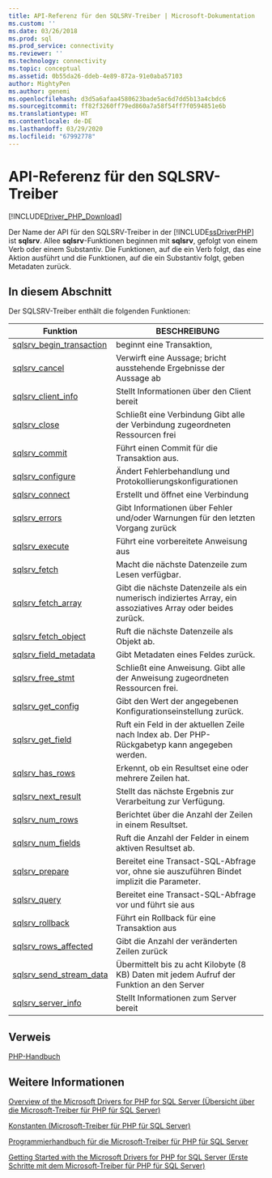 ```yaml
---
title: API-Referenz für den SQLSRV-Treiber | Microsoft-Dokumentation
ms.custom: ''
ms.date: 03/26/2018
ms.prod: sql
ms.prod_service: connectivity
ms.reviewer: ''
ms.technology: connectivity
ms.topic: conceptual
ms.assetid: 0b55da26-ddeb-4e89-872a-91e0aba57103
author: MightyPen
ms.author: genemi
ms.openlocfilehash: d3d5a6afaa4580623bade5ac6d7dd5b13a4cbdc6
ms.sourcegitcommit: ff82f3260ff79ed860a7a58f54ff7f0594851e6b
ms.translationtype: HT
ms.contentlocale: de-DE
ms.lasthandoff: 03/29/2020
ms.locfileid: "67992778"
---
```

# <a name="sqlsrv-driver-api-reference"></a>API-Referenz für den SQLSRV-Treiber
[!INCLUDE[Driver_PHP_Download](../../includes/driver_php_download.md)]

Der Name der API für den SQLSRV-Treiber in der [!INCLUDE[ssDriverPHP](../../includes/ssdriverphp_md.md)] ist **sqlsrv**. Allee **sqlsrv**-Funktionen beginnen mit **sqlsrv**, gefolgt von einem Verb oder einem Substantiv. Die Funktionen, auf die ein Verb folgt, das eine Aktion ausführt und die Funktionen, auf die ein Substantiv folgt, geben Metadaten zurück.  
  
## <a name="in-this-section"></a>In diesem Abschnitt  
Der SQLSRV-Treiber enthält die folgenden Funktionen:  
  
|Funktion|BESCHREIBUNG|  
|------------|---------------|  
|[sqlsrv_begin_transaction](../../connect/php/sqlsrv-begin-transaction.md)|beginnt eine Transaktion,|  
|[sqlsrv_cancel](../../connect/php/sqlsrv-cancel.md)|Verwirft eine Aussage; bricht ausstehende Ergebnisse der Aussage ab|  
|[sqlsrv_client_info](../../connect/php/sqlsrv-client-info.md)|Stellt Informationen über den Client bereit|  
|[sqlsrv_close](../../connect/php/sqlsrv-close.md)|Schließt eine Verbindung Gibt alle der Verbindung zugeordneten Ressourcen frei|  
|[sqlsrv_commit](../../connect/php/sqlsrv-commit.md)|Führt einen Commit für die Transaktion aus.|  
|[sqlsrv_configure](../../connect/php/sqlsrv-configure.md)|Ändert Fehlerbehandlung und Protokollierungskonfigurationen|  
|[sqlsrv_connect](../../connect/php/sqlsrv-connect.md)|Erstellt und öffnet eine Verbindung|  
|[sqlsrv_errors](../../connect/php/sqlsrv-errors.md)|Gibt Informationen über Fehler und/oder Warnungen für den letzten Vorgang zurück|  
|[sqlsrv_execute](../../connect/php/sqlsrv-execute.md)|Führt eine vorbereitete Anweisung aus|  
|[sqlsrv_fetch](../../connect/php/sqlsrv-fetch.md)|Macht die nächste Datenzeile zum Lesen verfügbar.|  
|[sqlsrv_fetch_array](../../connect/php/sqlsrv-fetch-array.md)|Gibt die nächste Datenzeile als ein numerisch indiziertes Array, ein assoziatives Array oder beides zurück.|  
|[sqlsrv_fetch_object](../../connect/php/sqlsrv-fetch-object.md)|Ruft die nächste Datenzeile als Objekt ab.|  
|[sqlsrv_field_metadata](../../connect/php/sqlsrv-field-metadata.md)|Gibt Metadaten eines Feldes zurück.|  
|[sqlsrv_free_stmt](../../connect/php/sqlsrv-free-stmt.md)|Schließt eine Anweisung. Gibt alle der Anweisung zugeordneten Ressourcen frei.|  
|[sqlsrv_get_config](../../connect/php/sqlsrv-get-config.md)|Gibt den Wert der angegebenen Konfigurationseinstellung zurück.|  
|[sqlsrv_get_field](../../connect/php/sqlsrv-get-field.md)|Ruft ein Feld in der aktuellen Zeile nach Index ab. Der PHP-Rückgabetyp kann angegeben werden.|  
|[sqlsrv_has_rows](../../connect/php/sqlsrv-has-rows.md)|Erkennt, ob ein Resultset eine oder mehrere Zeilen hat.|  
|[sqlsrv_next_result](../../connect/php/sqlsrv-next-result.md)|Stellt das nächste Ergebnis zur Verarbeitung zur Verfügung.|  
|[sqlsrv_num_rows](../../connect/php/sqlsrv-num-rows.md)|Berichtet über die Anzahl der Zeilen in einem Resultset.|  
|[sqlsrv_num_fields](../../connect/php/sqlsrv-num-fields.md)|Ruft die Anzahl der Felder in einem aktiven Resultset ab.|  
|[sqlsrv_prepare](../../connect/php/sqlsrv-prepare.md)|Bereitet eine Transact-SQL-Abfrage vor, ohne sie auszuführen Bindet implizit die Parameter.|  
|[sqlsrv_query](../../connect/php/sqlsrv-query.md)|Bereitet eine Transact-SQL-Abfrage vor und führt sie aus|  
|[sqlsrv_rollback](../../connect/php/sqlsrv-rollback.md)|Führt ein Rollback für eine Transaktion aus|  
|[sqlsrv_rows_affected](../../connect/php/sqlsrv-rows-affected.md)|Gibt die Anzahl der veränderten Zeilen zurück|  
|[sqlsrv_send_stream_data](../../connect/php/sqlsrv-send-stream-data.md)|Übermittelt bis zu acht Kilobyte (8 KB) Daten mit jedem Aufruf der Funktion an den Server|  
|[sqlsrv_server_info](../../connect/php/sqlsrv-server-info.md)|Stellt Informationen zum Server bereit|  
  
## <a name="reference"></a>Verweis  
[PHP-Handbuch](https://php.net/manual)  
  
## <a name="see-also"></a>Weitere Informationen  
[Overview of the Microsoft Drivers for PHP for SQL Server (Übersicht über die Microsoft-Treiber für PHP für SQL Server)](../../connect/php/overview-of-the-php-sql-driver.md)

[Konstanten &#40;Microsoft-Treiber für PHP für SQL Server&#41;](../../connect/php/constants-microsoft-drivers-for-php-for-sql-server.md)

[Programmierhandbuch für die Microsoft-Treiber für PHP für SQL Server](../../connect/php/programming-guide-for-php-sql-driver.md)

[Getting Started with the Microsoft Drivers for PHP for SQL Server (Erste Schritte mit dem Microsoft-Treiber für PHP für SQL Server)](../../connect/php/getting-started-with-the-php-sql-driver.md)
  
